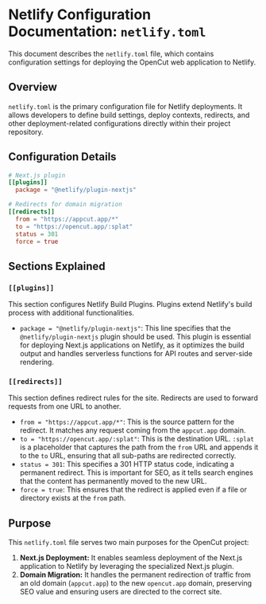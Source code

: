 # Netlify Configuration Documentation: `netlify.toml`

This document describes the `netlify.toml` file, which contains configuration settings for deploying the OpenCut web application to Netlify.

## Overview

`netlify.toml` is the primary configuration file for Netlify deployments. It allows developers to define build settings, deploy contexts, redirects, and other deployment-related configurations directly within their project repository.

## Configuration Details

```toml
# Next.js plugin
[[plugins]]
  package = "@netlify/plugin-nextjs"

# Redirects for domain migration
[[redirects]]
  from = "https://appcut.app/*"
  to = "https://opencut.app/:splat"
  status = 301
  force = true
```

## Sections Explained

### `[[plugins]]`

This section configures Netlify Build Plugins. Plugins extend Netlify's build process with additional functionalities.

*   `package = "@netlify/plugin-nextjs"`: This line specifies that the `@netlify/plugin-nextjs` plugin should be used. This plugin is essential for deploying Next.js applications on Netlify, as it optimizes the build output and handles serverless functions for API routes and server-side rendering.

### `[[redirects]]`

This section defines redirect rules for the site. Redirects are used to forward requests from one URL to another.

*   `from = "https://appcut.app/*"`: This is the source pattern for the redirect. It matches any request coming from the `appcut.app` domain.
*   `to = "https://opencut.app/:splat"`: This is the destination URL. `:splat` is a placeholder that captures the path from the `from` URL and appends it to the `to` URL, ensuring that all sub-paths are redirected correctly.
*   `status = 301`: This specifies a 301 HTTP status code, indicating a permanent redirect. This is important for SEO, as it tells search engines that the content has permanently moved to the new URL.
*   `force = true`: This ensures that the redirect is applied even if a file or directory exists at the `from` path.

## Purpose

This `netlify.toml` file serves two main purposes for the OpenCut project:

1.  **Next.js Deployment:** It enables seamless deployment of the Next.js application to Netlify by leveraging the specialized Next.js plugin.
2.  **Domain Migration:** It handles the permanent redirection of traffic from an old domain (`appcut.app`) to the new `opencut.app` domain, preserving SEO value and ensuring users are directed to the correct site.
